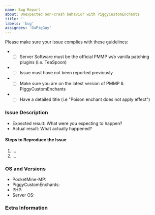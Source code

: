 ```yaml
---
name: Bug Report
about: Unexpected non-crash behavior with PiggyCustomEnchants
title: ''
labels: 'bug'
assignees: 'DaPigGuy'
---
```


<!-- Failure to complete the required fields will result in the issue being closed. -->
Please make sure your issue complies with these guidelines:
- * [ ] Server Software must be the official PMMP w/o vanilla patching plugins (i.e. TeaSpoon)
- * [ ] Issue must have not been reported previously
- * [ ] Make sure you are on the latest version of PMMP & PiggyCustomEnchants
- * [ ] Have a detailed title (i.e "Poison enchant does not apply effect")

### Issue Description

- Expected result: What were you expecting to happen?
- Actual result: What actually happened?

#### Steps to Reproduce the Issue
1. ...
2. ...

### OS and Versions
<!-- Use `/version` for PMMP version & `/version PiggyCustomEnchants` for PiggyCustomEnchants version -->
* PocketMine-MP:
* PiggyCustomEnchants:
* PHP:
* Server OS:

<!--- Provide any extra information below  -->
### Extra Information